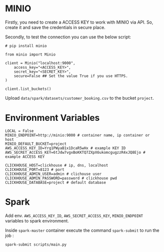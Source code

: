 # MINIO

Firstly, you need to create a ACCESS KEY to work with MINIO via API. So, create it and save the credentials in secure
place.

Secondly, to test the connection you can use the below script:

    # pip install minio

    from minio import Minio

    client = Minio("localhost:9000",
        access_key="<ACCESS_KEY>",
        secret_key="<SECRET_KEY>",
        secure=False ## Set the value True if you use HTTPS.
    )

    client.list_buckets()

Upload `data/spark/datasets/customer_booking.csv` to the bucket `project`.

# Environment Variables

    LOCAL = False
    MINIO_ENDPOINT=http://minio:9000 # container name, ip container or host
    MINIO_DEFAULT_BUCKET=project
    AWS_ACCESS_KEY_ID=Yrg1PWyaB1x1DcaR5wHx # example KEY ID
    AWS_SECRET_ACCESS_KEY=6tJdw7vgxBoKKTQ7ZXpX6ukomcgugzzR4xJQ8Ejo # example ACCESS KEY
    
    CLICKHOUSE_HOST=clickhouse # ip, dns, localhost
    CLICKHOUSE_PORT=8123 # port
    CLICKHOUSE_ADMIN_USER=admin # clichouse user
    CLICKHOUSE_ADMIN_PASSWORD=password # clickhouse pwd
    CLICKHOUSE_DATABASE=project # default database

# Spark

Add env. `AWS_ACCESS_KEY_ID`, `AWS_SECRET_ACCESS_KEY`, `MINIO_ENDPOINT` variables to spark environment.

Inside `spark-master` container execute the command `spark-submit` to run the job :

    spark-submit scripts/main.py